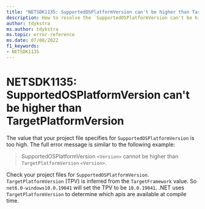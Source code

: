 ```yaml
---
title: "NETSDK1135: SupportedOSPlatformVersion can't be higher than TargetPlatformVersion"
description: How to resolve the `SupportedOSPlatformVersion can't be higher than TargetPlatformVersion' error message.
author: tdykstra
ms.author: tdykstra
ms.topic: error-reference
ms.date: 07/08/2022
f1_keywords:
- NETSDK1135
---
```

# NETSDK1135: SupportedOSPlatformVersion can't be higher than TargetPlatformVersion

The value that your project file specifies for `SupportedOSPlatformVersion` is too high. The full error message is similar to the following example:

> SupportedOSPlatformVersion `<Version>` cannot be higher than `TargetPlatformVersion` `<Version>`.

Check your project files for `SupportedOSPlatformVersion`. `TargetPlatformVersion` (TPV) is inferred from the `TargetFramework` value. So `net6.0-windows10.0.19041` will set the TPV to be `10.0.19041`. .NET uses `TargetPlatformVersion` to determine which apis are available at compile time.
